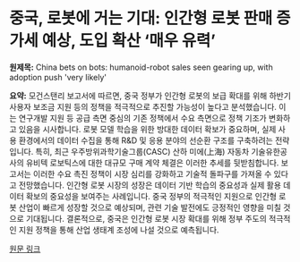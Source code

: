 # 중국, 로봇에 거는 기대: 인간형 로봇 판매 증가세 예상, 도입 확산 ‘매우 유력’

**원제목:** China bets on bots: humanoid-robot sales seen gearing up, with adoption push 'very likely'

**요약:** 모건스탠리 보고서에 따르면, 중국 정부가 인간형 로봇의 보급 확대를 위해 하반기 사용자 보조금 지원 등의 정책을 적극적으로 추진할 가능성이 높다고 분석했습니다.  이는 연구개발 지원 등 공급 측면 중심의 기존 정책에서 수요 측면으로 정책 기조가 변화하고 있음을 시사합니다.  로봇 모델 학습을 위한 방대한 데이터 확보가 중요하며, 실제 사용 환경에서의 데이터 수집을 통해 R&D 및 응용 분야의 선순환 구조를 구축하려는 전략입니다.  특히, 최근 우주방위과학기술그룹(CASC) 산하 미에(上海) 자동차 기술유한공사의 유비텍 로보틱스에 대한 대규모 구매 계약 체결은 이러한 추세를 뒷받침합니다.  보고서는 이러한 수요 촉진 정책이 시장 심리를 강화하고 기술적 돌파구를 가져올 수 있다고 전망했습니다.  인간형 로봇 시장의 성장은  데이터 기반 학습의 중요성과 실제 활용 데이터 확보의 중요성을 보여주는 사례입니다.  중국 정부의 적극적인 지원으로 인간형 로봇 산업이 빠르게 성장할 것으로 예상되며,  관련 기술 발전에도 긍정적인 영향을 미칠 것으로 기대됩니다.  결론적으로, 중국은 인간형 로봇 시장 확대를 위해 정부 주도의 적극적인 지원 정책을 통해 산업 생태계 조성에 나설 것으로 예측됩니다.

[원문 링크](https://www.scmp.com/economy/china-economy/article/3319103/china-bets-bots-humanoid-robot-sales-seen-gearing-adoption-push-very-likely)
